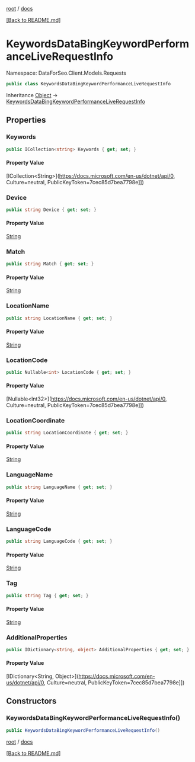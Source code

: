 [root](./../ "root") / [docs](./ "docs")

[[Back to README.md]](./../README.md "[Back to README.md]")

# KeywordsDataBingKeywordPerformanceLiveRequestInfo

Namespace: DataForSeo.Client.Models.Requests

```csharp
public class KeywordsDataBingKeywordPerformanceLiveRequestInfo
```

Inheritance [Object](https://docs.microsoft.com/en-us/dotnet/api/Object) → [KeywordsDataBingKeywordPerformanceLiveRequestInfo](./KeywordsDataBingKeywordPerformanceLiveRequestInfo.md)

## Properties

### **Keywords**

```csharp
public ICollection<string> Keywords { get; set; }
```

#### Property Value

[ICollection&lt;String&gt;](https://docs.microsoft.com/en-us/dotnet/api/0, Culture=neutral, PublicKeyToken=7cec85d7bea7798e]])<br>

### **Device**

```csharp
public string Device { get; set; }
```

#### Property Value

[String](https://docs.microsoft.com/en-us/dotnet/api/String)<br>

### **Match**

```csharp
public string Match { get; set; }
```

#### Property Value

[String](https://docs.microsoft.com/en-us/dotnet/api/String)<br>

### **LocationName**

```csharp
public string LocationName { get; set; }
```

#### Property Value

[String](https://docs.microsoft.com/en-us/dotnet/api/String)<br>

### **LocationCode**

```csharp
public Nullable<int> LocationCode { get; set; }
```

#### Property Value

[Nullable&lt;Int32&gt;](https://docs.microsoft.com/en-us/dotnet/api/0, Culture=neutral, PublicKeyToken=7cec85d7bea7798e]])<br>

### **LocationCoordinate**

```csharp
public string LocationCoordinate { get; set; }
```

#### Property Value

[String](https://docs.microsoft.com/en-us/dotnet/api/String)<br>

### **LanguageName**

```csharp
public string LanguageName { get; set; }
```

#### Property Value

[String](https://docs.microsoft.com/en-us/dotnet/api/String)<br>

### **LanguageCode**

```csharp
public string LanguageCode { get; set; }
```

#### Property Value

[String](https://docs.microsoft.com/en-us/dotnet/api/String)<br>

### **Tag**

```csharp
public string Tag { get; set; }
```

#### Property Value

[String](https://docs.microsoft.com/en-us/dotnet/api/String)<br>

### **AdditionalProperties**

```csharp
public IDictionary<string, object> AdditionalProperties { get; set; }
```

#### Property Value

[IDictionary&lt;String, Object&gt;](https://docs.microsoft.com/en-us/dotnet/api/0, Culture=neutral, PublicKeyToken=7cec85d7bea7798e]])<br>

## Constructors

### **KeywordsDataBingKeywordPerformanceLiveRequestInfo()**

```csharp
public KeywordsDataBingKeywordPerformanceLiveRequestInfo()
```

[root](./../ "root") / [docs](./ "docs")

[[Back to README.md]](./../README.md "[Back to README.md]")